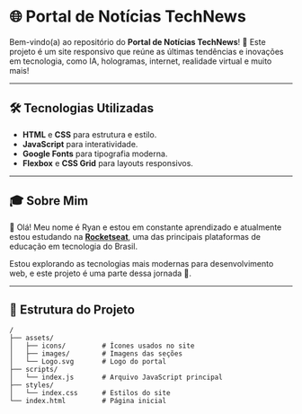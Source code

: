 # 🌐 Portal de Notícias TechNews

Bem-vindo(a) ao repositório do **Portal de Notícias TechNews**! 🚀 Este projeto é um site responsivo que reúne as últimas tendências e inovações em tecnologia, como IA, hologramas, internet, realidade virtual e muito mais!

---

## 🛠 Tecnologias Utilizadas
- **HTML** e **CSS** para estrutura e estilo.
- **JavaScript** para interatividade.
- **Google Fonts** para tipografia moderna.
- **Flexbox** e **CSS Grid** para layouts responsivos.

---

## 🎓 Sobre Mim

👋 Olá! Meu nome é Ryan e estou em constante aprendizado e atualmente estou estudando na **[Rocketseat](https://www.rocketseat.com.br/)**, uma das principais plataformas de educação em tecnologia do Brasil.

Estou explorando as tecnologias mais modernas para desenvolvimento web, e este projeto é uma parte dessa jornada 🚀.

---

## 📂 Estrutura do Projeto
```plaintext
/
├── assets/
│   ├── icons/         # Ícones usados no site
│   ├── images/        # Imagens das seções
│   └── Logo.svg       # Logo do portal
├── scripts/
│   └── index.js       # Arquivo JavaScript principal
├── styles/
│   └── index.css      # Estilos do site
└── index.html         # Página inicial
